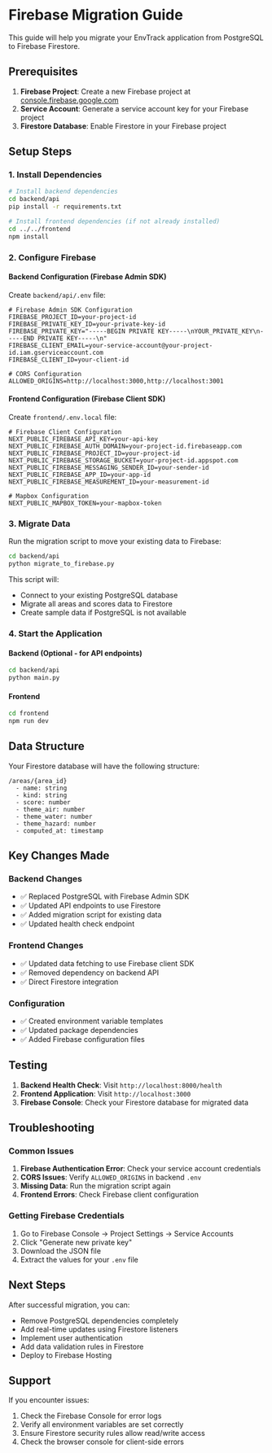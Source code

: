 # Firebase Migration Guide

This guide will help you migrate your EnvTrack application from PostgreSQL to Firebase Firestore.

## Prerequisites

1. **Firebase Project**: Create a new Firebase project at [console.firebase.google.com](https://console.firebase.google.com)
2. **Service Account**: Generate a service account key for your Firebase project
3. **Firestore Database**: Enable Firestore in your Firebase project

## Setup Steps

### 1. Install Dependencies

```bash
# Install backend dependencies
cd backend/api
pip install -r requirements.txt

# Install frontend dependencies (if not already installed)
cd ../../frontend
npm install
```

### 2. Configure Firebase

#### Backend Configuration (Firebase Admin SDK)

Create `backend/api/.env` file:

```env
# Firebase Admin SDK Configuration
FIREBASE_PROJECT_ID=your-project-id
FIREBASE_PRIVATE_KEY_ID=your-private-key-id
FIREBASE_PRIVATE_KEY="-----BEGIN PRIVATE KEY-----\nYOUR_PRIVATE_KEY\n-----END PRIVATE KEY-----\n"
FIREBASE_CLIENT_EMAIL=your-service-account@your-project-id.iam.gserviceaccount.com
FIREBASE_CLIENT_ID=your-client-id

# CORS Configuration
ALLOWED_ORIGINS=http://localhost:3000,http://localhost:3001
```

#### Frontend Configuration (Firebase Client SDK)

Create `frontend/.env.local` file:

```env
# Firebase Client Configuration
NEXT_PUBLIC_FIREBASE_API_KEY=your-api-key
NEXT_PUBLIC_FIREBASE_AUTH_DOMAIN=your-project-id.firebaseapp.com
NEXT_PUBLIC_FIREBASE_PROJECT_ID=your-project-id
NEXT_PUBLIC_FIREBASE_STORAGE_BUCKET=your-project-id.appspot.com
NEXT_PUBLIC_FIREBASE_MESSAGING_SENDER_ID=your-sender-id
NEXT_PUBLIC_FIREBASE_APP_ID=your-app-id
NEXT_PUBLIC_FIREBASE_MEASUREMENT_ID=your-measurement-id

# Mapbox Configuration
NEXT_PUBLIC_MAPBOX_TOKEN=your-mapbox-token
```

### 3. Migrate Data

Run the migration script to move your existing data to Firebase:

```bash
cd backend/api
python migrate_to_firebase.py
```

This script will:
- Connect to your existing PostgreSQL database
- Migrate all areas and scores data to Firestore
- Create sample data if PostgreSQL is not available

### 4. Start the Application

#### Backend (Optional - for API endpoints)
```bash
cd backend/api
python main.py
```

#### Frontend
```bash
cd frontend
npm run dev
```

## Data Structure

Your Firestore database will have the following structure:

```
/areas/{area_id}
  - name: string
  - kind: string
  - score: number
  - theme_air: number
  - theme_water: number
  - theme_hazard: number
  - computed_at: timestamp
```

## Key Changes Made

### Backend Changes
- ✅ Replaced PostgreSQL with Firebase Admin SDK
- ✅ Updated API endpoints to use Firestore
- ✅ Added migration script for existing data
- ✅ Updated health check endpoint

### Frontend Changes
- ✅ Updated data fetching to use Firebase client SDK
- ✅ Removed dependency on backend API
- ✅ Direct Firestore integration

### Configuration
- ✅ Created environment variable templates
- ✅ Updated package dependencies
- ✅ Added Firebase configuration files

## Testing

1. **Backend Health Check**: Visit `http://localhost:8000/health`
2. **Frontend Application**: Visit `http://localhost:3000`
3. **Firebase Console**: Check your Firestore database for migrated data

## Troubleshooting

### Common Issues

1. **Firebase Authentication Error**: Check your service account credentials
2. **CORS Issues**: Verify `ALLOWED_ORIGINS` in backend `.env`
3. **Missing Data**: Run the migration script again
4. **Frontend Errors**: Check Firebase client configuration

### Getting Firebase Credentials

1. Go to Firebase Console → Project Settings → Service Accounts
2. Click "Generate new private key"
3. Download the JSON file
4. Extract the values for your `.env` file

## Next Steps

After successful migration, you can:
- Remove PostgreSQL dependencies completely
- Add real-time updates using Firestore listeners
- Implement user authentication
- Add data validation rules in Firestore
- Deploy to Firebase Hosting

## Support

If you encounter issues:
1. Check the Firebase Console for error logs
2. Verify all environment variables are set correctly
3. Ensure Firestore security rules allow read/write access
4. Check the browser console for client-side errors
